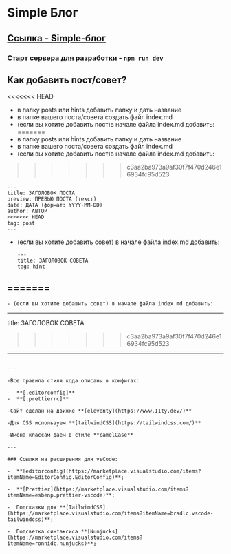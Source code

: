 # **Simple Блог**

## **[Ссылка - Simple-блог](https://simple-w-blog.herokuapp.com/)**

### Старт сервера для разработки - **`npm run dev`**

## Как добавить пост/совет?

<<<<<<< HEAD
-  в папку posts или hints добавить папку и дать название
-  в папке вашего поста/совета создать файл index.md
-  (если вы хотите добавить пост)в начале файла index.md добавить:
=======
- в папку posts или hints добавить папку и дать название
- в папке вашего поста/совета создать файл index.md
- (если вы хотите добавить пост)в начале файла index.md добавить:
>>>>>>> c3aa2ba973a9af30f7f470d246e16934fc95d523
   ```
   ---
   title: ЗАГОЛОВОК ПОСТА
   preview: ПРЕВЬЮ ПОСТА (текст)
   date: ДАТА (формат: YYYY-MM-DD)
   author: АВТОР
<<<<<<< HEAD
   tag: post
   ---
   ```
-  (если вы хотите добавить совет) в начале файла index.md добавить:
   ```
   ---
   title: ЗАГОЛОВОК СОВЕТА
   tag: hint
=======
   ---
   ```
- (если вы хотите добавить совет) в начале файла index.md добавить:
   ```
   ---
   title: ЗАГОЛОВОК СОВЕТА
>>>>>>> c3aa2ba973a9af30f7f470d246e16934fc95d523
   ---
   ```

---

-Все правила стиля кода описаны в конфигах:

-  **[.editorconfig]**
-  **[.prettierrc]**

-Сайт сделан на движке **[eleventy](https://www.11ty.dev/)**

-Для CSS используем **[tailwindCSS](https://tailwindcss.com/)**

-Имена классам даём в стиле **camelCase**

---

### Ссылки на расширения для vsCode:

-  **[editorconfig](https://marketplace.visualstudio.com/items?itemName=EditorConfig.EditorConfig)**;

-  **[Prettier](https://marketplace.visualstudio.com/items?itemName=esbenp.prettier-vscode)**;

-  Подсказки для **[TailwindCSS](https://marketplace.visualstudio.com/items?itemName=bradlc.vscode-tailwindcss)**;

-  Подсветка синтаксиса **[Nunjucks](https://marketplace.visualstudio.com/items?itemName=ronnidc.nunjucks)**;
